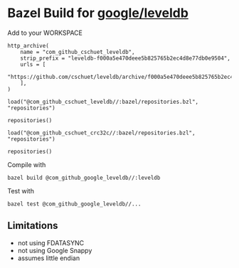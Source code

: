# Bazel Build for [google/leveldb](https://github.com/google/leveldb)

Add to your WORKSPACE

```
http_archive(
    name = "com_github_cschuet_leveldb",
    strip_prefix = "leveldb-f000a5e470deee5b825765b2ec4d8e77db0e9504",
    urls = [
        "https://github.com/cschuet/leveldb/archive/f000a5e470deee5b825765b2ec4d8e77db0e9504.tar.gz",
    ],
)

load("@com_github_cschuet_leveldb//:bazel/repositories.bzl", "repositories")

repositories()

load("@com_github_cschuet_crc32c//:bazel/repositories.bzl", "repositories")

repositories()
```

Compile with
```
bazel build @com_github_google_leveldb//:leveldb
```

Test with
```
bazel test @com_github_google_leveldb//...
```

## Limitations
* not using FDATASYNC
* not using Google Snappy
* assumes little endian
